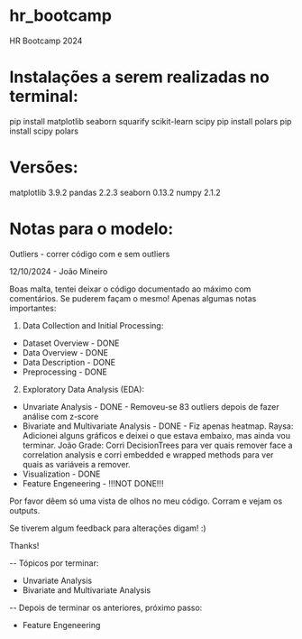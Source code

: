 # hr_bootcamp
HR Bootcamp 2024

# Instalações a serem realizadas no terminal:
pip install matplotlib seaborn squarify scikit-learn scipy
pip install polars
pip install scipy polars

# Versões:
matplotlib 3.9.2
pandas 2.2.3
seaborn 0.13.2
numpy 2.1.2

# Notas para o modelo:
Outliers - correr código com e sem outliers

12/10/2024 - João Mineiro

Boas malta, tentei deixar o código documentado ao máximo com comentários. Se puderem façam o mesmo!
Apenas algumas notas importantes:
1. Data Collection and Initial Processing:
- Dataset Overview - DONE
- Data Overview - DONE
- Data Description - DONE
- Preprocessing - DONE

2. Exploratory Data Analysis (EDA):
- Unvariate Analysis - DONE - Removeu-se 83 outliers depois de fazer análise com z-score
- Bivariate and Multivariate Analysis - DONE -  Fiz apenas heatmap. Raysa: Adicionei alguns gráficos e deixei o que estava embaixo, mas ainda vou terminar. João Grade: Corri DecisionTrees para ver quais remover face a correlation analysis e corri embedded e wrapped methods para ver quais as variáveis a remover. 
- Visualization - DONE
- Feature Engeneering - !!!NOT DONE!!!

Por favor dêem só uma vista de olhos no meu código. Corram e vejam os outputs.

Se tiverem algum feedback para alterações digam! :)

Thanks!

-- Tópicos por terminar:
- Unvariate Analysis
- Bivariate and Multivariate Analysis

-- Depois de terminar os anteriores, próximo passo:
- Feature Engeneering